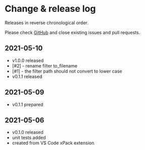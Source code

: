 # Change & release log

Releases in reverse chronological order.

Please check
[GitHub](https://github.com/xpack/xpm-liquid-ts/issues/)
and close existing issues and pull requests.

## 2021-05-10

- v1.0.0 released
- [#2] - rename filter to_filename
- [#1] - the filter path should not convert to lower case
- v0.1.1 released

## 2021-05-09

- v0.1.1 prepared

## 2021-05-06

- v0.1.0 released
- unit tests added
- created from VS Code xPack extension
